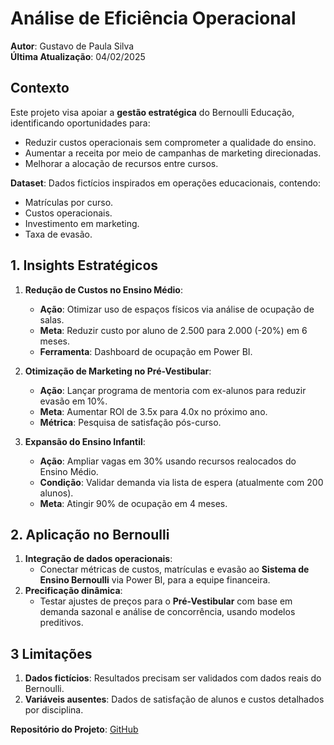 # Análise de Eficiência Operacional  
**Autor**: Gustavo de Paula Silva  
**Última Atualização**: 04/02/2025 

## Contexto  
Este projeto visa apoiar a **gestão estratégica** do Bernoulli Educação, identificando oportunidades para:  
- Reduzir custos operacionais sem comprometer a qualidade do ensino.  
- Aumentar a receita por meio de campanhas de marketing direcionadas.  
- Melhorar a alocação de recursos entre cursos.  

**Dataset**: Dados fictícios inspirados em operações educacionais, contendo:  
- Matrículas por curso.  
- Custos operacionais.  
- Investimento em marketing.  
- Taxa de evasão.

## 1. Insights Estratégicos  
1. **Redução de Custos no Ensino Médio**:  
   - **Ação**: Otimizar uso de espaços físicos via análise de ocupação de salas.  
   - **Meta**: Reduzir custo por aluno de 2.500 para 2.000 (-20%) em 6 meses.  
   - **Ferramenta**: Dashboard de ocupação em Power BI.  

2. **Otimização de Marketing no Pré-Vestibular**:  
   - **Ação**: Lançar programa de mentoria com ex-alunos para reduzir evasão em 10%.  
   - **Meta**: Aumentar ROI de 3.5x para 4.0x no próximo ano.  
   - **Métrica**: Pesquisa de satisfação pós-curso.  

3. **Expansão do Ensino Infantil**:  
   - **Ação**: Ampliar vagas em 30% usando recursos realocados do Ensino Médio.  
   - **Condição**: Validar demanda via lista de espera (atualmente com 200 alunos).  
   - **Meta**: Atingir 90% de ocupação em 4 meses.  

## 2. Aplicação no Bernoulli  
1. **Integração de dados operacionais**:  
   - Conectar métricas de custos, matrículas e evasão ao **Sistema de Ensino Bernoulli** via Power BI, para a equipe financeira.  
2. **Precificação dinâmica**:  
   - Testar ajustes de preços para o **Pré-Vestibular** com base em demanda sazonal e análise de concorrência, usando modelos preditivos.  

## 3 Limitações
1. **Dados fictícios**: Resultados precisam ser validados com dados reais do Bernoulli.  
2. **Variáveis ausentes**: Dados de satisfação de alunos e custos detalhados por disciplina.      

**Repositório do Projeto**: [GitHub](https://github.com/gustavogit4/An-lise-de-Efici-ncia-Operacional)
